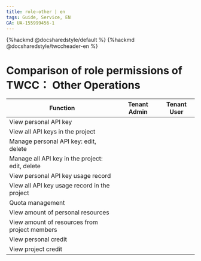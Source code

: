 ```yaml
---
title: role-other | en
tags: Guide, Service, EN
GA: UA-155999456-1
---
```


{%hackmd @docsharedstyle/default %}
{%hackmd @docsharedstyle/twccheader-en %}

<style>
.fa-times{color:#ADADAD; font-size:25px}
.fa-check{color:#27a5bd; font-size:25px}
</style>


# Comparison of role permissions of TWCC： Other Operations


| Function | Tenant Admin | Tenant User |
| -------- | -------- | -------- |
|View personal API key|<i class="fa fa-check" aria-hidden="true"></i>|<i class="fa fa-check" aria-hidden="true"></i>|
|View all API keys in the project|<i class="fa fa-times" aria-hidden="true"></i>|<i class="fa fa-times" aria-hidden="true"></i>|
|Manage personal API key: edit, delete|<i class="fa fa-check" aria-hidden="true"></i>|<i class="fa fa-check" aria-hidden="true"></i>|
|Manage all API key in the project: edit, delete|<i class="fa fa-times" aria-hidden="true"></i>|<i class="fa fa-times" aria-hidden="true"></i>|
|View personal API key usage record|<i class="fa fa-check" aria-hidden="true"></i>|<i class="fa fa-check" aria-hidden="true"></i>|
|View all API key usage record in the project|<i class="fa fa-check" aria-hidden="true"></i>|<i class="fa fa-times" aria-hidden="true"></i>|
|Quota management|<i class="fa fa-check" aria-hidden="true"></i>|<i class="fa fa-times" aria-hidden="true"></i>|
|View amount of personal resources|<i class="fa fa-check" aria-hidden="true"></i>|<i class="fa fa-check" aria-hidden="true"></i>|
|View amount of resources from project members|<i class="fa fa-check" aria-hidden="true"></i>|<i class="fa fa-times" aria-hidden="true"></i>|
|View personal credit|<i class="fa fa-check" aria-hidden="true"></i>|<i class="fa fa-check" aria-hidden="true"></i>|
|View project credit|<i class="fa fa-check" aria-hidden="true"></i>|<i class="fa fa-times" aria-hidden="true"></i>|
